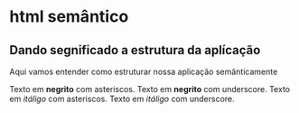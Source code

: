 # html semântico
## Dando segnificado a estrutura da aplícação
Aqui vamos entender como estruturar nossa aplicação semânticamente 

Texto em **negrito** com asteriscos.
Texto em __negrito__ com underscore.
Texto em *itáligo* com asteriscos.
Texto em _itáligo_ com underscore.
